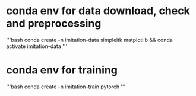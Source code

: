 


# conda env for data download, check and preprocessing
'''bash
conda create -n imitation-data simpleitk matplotlib && conda activate imitation-data
'''

# conda env for training
'''bash
conda create -n imitation-train pytorch
'''
